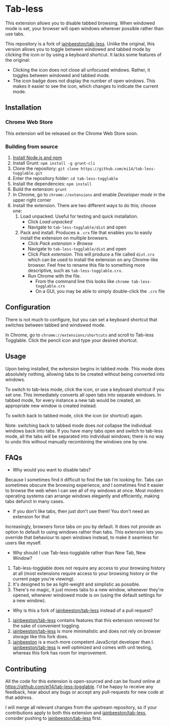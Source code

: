 Tab-less
========

This extension allows you to disable tabbed browsing. When windowed mode is
set, your browser will open windows wherever possible rather than use tabs.

This repository is a fork of
[iainbeeston/tab-less](https://github.com/iainbeeston/tab-less). Unlike the
original, this version allows you to toggle between windowed and tabbed mode by
clicking the icon or by using a keyboard shortcut. It lacks some features of
the original:

* Clicking the icon does not close all unfocused windows. Rather, it toggles
between windowed and tabbed mode.
* The icon badge does not display the number of open windows. This makes it
easier to see the icon, which changes to indicate the current mode.

Installation
-----

### Chrome Web Store

This extension will be released on the Chrome Web Store soon.

### Building from source

1. [Install Node.js and
npm](https://docs.npmjs.com/downloading-and-installing-node-js-and-npm)
2. Install Grunt: `npm install -g grunt-cli`
3. Clone the repository: `git clone https://github.com/ei14/tab-less-togglable.git`
4. Enter the repository folder: `cd tab-less-togglable`
5. Install the dependencies: `npm install`
6. Build the extension: `grunt`
7. In Chrome, go to `chrome://extensions` and enable *Developer mode* in the
upper right corner
8. Install the extension. There are two different ways to do this; choose one:
    1. Load unpacked. Useful for testing and quick installation.
        * Click *Load unpacked*
        * Navigate to `tab-less-togglable/dist` and open
    2. Pack and install. Produces a `.crx` file that enables you to easily
    install the extension on multiple browsers.
        * Click *Pack extension > Browse*
        * Navigate to `tab-less-togglable/dist` and open
        * Click *Pack extension*. This will produce a file called `dist.crx`
        which can be used to install the extension on any Chrome-like browser.
        Feel free to rename this file to something more descriptive, such as
        `tab-less-togglable.crx`.
        * Run Chrome with the file.
            * From the command line this looks like `chrome
            tab-less-togglable.crx`
            * On a GUI, you may be able to simply double-click the `.crx` file

Configuration
-------------

There is not much to configure, but you can set a keyboard shortcut that
switches between tabbed and windowed mode.

In Chrome, go to `chrome://extensions/shortcuts` and scroll to Tab-less
Togglable. Click the pencil icon and type your desired shortcut.

Usage
-----

Upon being installed, the extension begins in tabbed mode. This mode does
absolutely nothing, allowing tabs to be created without being converted into
windows.

To switch to tab-less mode, click the icon, or use a keyboard shortcut if you
set one. This immediately converts all open tabs into separate windows. In
tabbed mode, for every instance a new tab would be created, an appropriate new
window is created instead.

To switch back to tabbed mode, click the icon (or shortcut) again.

Note: switching back to tabbed mode does *not* collapse the individual windows
back into tabs. If you have many tabs open and switch to tab-less mode, all the
tabs will be separated into individual windows; there is no way to undo this
without manually recombining the windows one by one.

FAQs
----

* Why would you want to disable tabs?

Because I sometimes find it difficult to find the tab I'm looking for. Tabs can
sometimes obscure the browsing experience, and I sometimes find it easier to
browse the web when I can see all of my windows at once. Most modern operating
systems can arrange windows elegantly and efficiently, making tabs defunct in
many cases.

* If you don't like tabs, then just don't use them! You don't need an extension for that

Increasingly, browsers force tabs on you by default. It does not provide an
option to default to using windows rather than tabs. This extension lets you
override that behaviour to open windows instead, to make it seamless for users
like myself.

* Why should I use Tab-less-togglable rather than New Tab, New Window?

1. Tab-less-togglable does not require any access to your browsing history at all (most extensions require access to your browsing history or the current page you're viewing).
2. It's designed to be as light-weight and simplistic as possible.
3. There's no magic, it just moves tabs to a new window, whenever they're opened, whenever windowed mode is on (using the default settings for a new window).

* Why is this a fork of [iainbeeston/tab-less](https://github.com/iainbeeston/tab-less) instead of a pull request?

1. [iainbeeston/tab-less](https://github.com/iainbeeston/tab-less) contains
features that this extension removed for the sake of convenient toggling.
2. [iainbeeston/tab-less](https://github.com/iainbeeston/tab-less) is more
minimalistic and does not rely on browser storage like this fork does.
3. [iainbeeston](https://github.com/iainbeeston) is a much more competent
JavaScript developer than I.
[iainbeeston/tab-less](https://github.com/iainbeeston/tab-less) is well
optimized and comes with unit testing, whereas this fork has room for
improvement.

Contributing
------------

All the code for this extension is open-sourced and can be found online at
https://github.com/ei14/tab-less-togglable. I'd be happy to receive any
feedback, hear about any bugs or accept any pull-requests for new code at that
address.

I will merge all relevant changes from the upstream repository, so if your
contributions apply to both this extension and
[iainbeeston/tab-less](https://github.com/iainbeeston/tab-less), consider
pushing to [iainbeeston/tab-less](https://github.com/iainbeeston/tab-less)
first.
